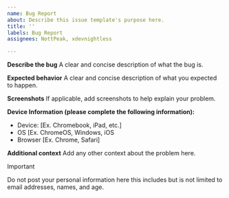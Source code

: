 ```yaml
---
name: Bug Report
about: Describe this issue template's purpose here.
title: ''
labels: Bug Report
assignees: NottPeak, xdevnightless

---
```


**Describe the bug**
A clear and concise description of what the bug is.

**Expected behavior**
A clear and concise description of what you expected to happen.

**Screenshots**
If applicable, add screenshots to help explain your problem.

**Device Information (please complete the following information):**

- Device: [Ex. Chromebook, iPad, etc.]
- OS [Ex. ChromeOS, Windows, iOS
- Browser [Ex. Chrome, Safari]

**Additional context**
Add any other context about the problem here.

> [!IMPORTANT]
> Do not post your personal information here this includes but is not limited to email addresses, names, and age.
